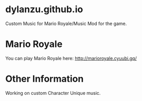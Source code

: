 # dylanzu.github.io
Custom Music for Mario Royale/Music Mod for the game.
# Mario Royale
You can play Mario Royale here: 
http://marioroyale.cyuubi.gq/
# Other Information
Working on custom Character Unique music.
